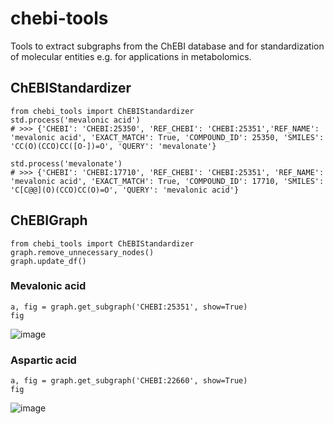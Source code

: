 # chebi-tools

Tools to extract subgraphs from the ChEBI database and for standardization of molecular entities e.g. for applications in metabolomics.


## ChEBIStandardizer

    from chebi_tools import ChEBIStandardizer
    std.process('mevalonic acid')
    # >>> {'CHEBI': 'CHEBI:25350', 'REF_CHEBI': 'CHEBI:25351','REF_NAME': 'mevalonic acid', 'EXACT_MATCH': True, 'COMPOUND_ID': 25350, 'SMILES': 'CC(O)(CCO)CC([O-])=O', 'QUERY': 'mevalonate'}
    
    std.process('mevalonate')
    # >>> {'CHEBI': 'CHEBI:17710', 'REF_CHEBI': 'CHEBI:25351', 'REF_NAME': 'mevalonic acid', 'EXACT_MATCH': True, 'COMPOUND_ID': 17710, 'SMILES': 'C[C@@](O)(CCO)CC(O)=O', 'QUERY': 'mevalonic acid'}
   
   
## ChEBIGraph

    from chebi_tools import ChEBIStandardizer
    graph.remove_unnecessary_nodes()
    graph.update_df()

### Mevalonic acid

    a, fig = graph.get_subgraph('CHEBI:25351', show=True)
    fig

![image](https://user-images.githubusercontent.com/3391614/216475726-f89e211c-bc4e-4288-a670-5415852ed1ed.png)


### Aspartic acid

    a, fig = graph.get_subgraph('CHEBI:22660', show=True)
    fig

![image](https://user-images.githubusercontent.com/3391614/216475349-11c365fc-1079-4a8a-b145-404d1af70338.png)
